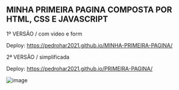## MINHA PRIMEIRA PAGINA COMPOSTA POR HTML, CSS E JAVASCRIPT

1º VERSÃO / com video e form

Deploy: https://pedrohar2021.github.io/MINHA-PRIMEIRA-PAGINA/

2ª VERSÃO / simplificada

Deploy: https://pedrohar2021.github.io/PRIMEIRA-PAGINA/

![image](https://user-images.githubusercontent.com/95325195/186984709-15f25258-18b7-410d-b68a-10bfe94a7ec3.png)
